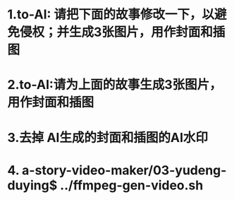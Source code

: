# 1.to-AI: 请把下面的故事修改一下，以避免侵权；并生成3张图片，用作封面和插图

# 2.to-AI:请为上面的故事生成3张图片，用作封面和插图

# 3.去掉 AI生成的封面和插图的AI水印

# 4. a-story-video-maker/03-yudeng-duying$ ../ffmpeg-gen-video.sh 

